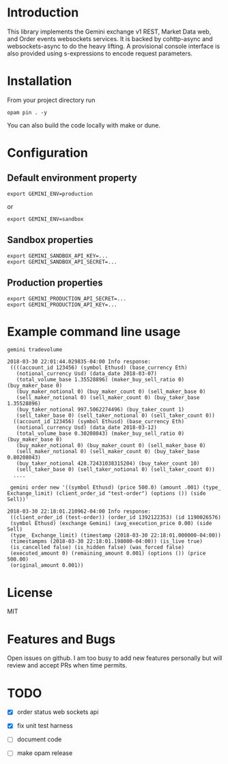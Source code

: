 # Introduction

This library implements the Gemini exchange v1 REST, Market Data web, and Order events websockets
services. It is backed by cohttp-async and websockets-async to do the heavy
lifting. A provisional console interface is also provided using s-expressions to
encode request parameters.

# Installation

From your project directory run

`opam pin . -y`

You can also build the code locally with make or dune.


# Configuration

## Default environment property
```
export GEMINI_ENV=production
```
or

```
export GEMINI_ENV=sandbox
```


## Sandbox properties
```
export GEMINI_SANDBOX_API_KEY=...
export GEMINI_SANDBOX_API_SECRET=...
```

## Production properties
```
export GEMINI_PRODUCTION_API_SECRET=...
export GEMINI_PRODUCTION_API_KEY=...
```
# Example command line usage

```
gemini tradevolume

2018-03-30 22:01:44.029835-04:00 Info response:
 ((((account_id 123456) (symbol Ethusd) (base_currency Eth)
   (notional_currency Usd) (data_date 2018-03-07)
   (total_volume_base 1.35528896) (maker_buy_sell_ratio 0) (buy_maker_base 0)
   (buy_maker_notional 0) (buy_maker_count 0) (sell_maker_base 0)
   (sell_maker_notional 0) (sell_maker_count 0) (buy_taker_base 1.35528896)
   (buy_taker_notional 997.5062274496) (buy_taker_count 1)
   (sell_taker_base 0) (sell_taker_notional 0) (sell_taker_count 0))
  ((account_id 123456) (symbol Ethusd) (base_currency Eth)
   (notional_currency Usd) (data_date 2018-03-12)
   (total_volume_base 0.30208043) (maker_buy_sell_ratio 0) (buy_maker_base 0)
   (buy_maker_notional 0) (buy_maker_count 0) (sell_maker_base 0)
   (sell_maker_notional 0) (sell_maker_count 0) (buy_taker_base 0.80208043)
   (buy_taker_notional 428.72431038315204) (buy_taker_count 10)
   (sell_taker_base 0) (sell_taker_notional 0) (sell_taker_count 0))
  ....
 ```

```
 gemini order new '((symbol Ethusd) (price 500.0) (amount .001) (type_ Exchange_limit) (client_order_id "test-order") (options ()) (side Sell))'

2018-03-30 22:18:01.210962-04:00 Info response:
 ((client_order_id (test-order)) (order_id 1392122353) (id 1190026576)
 (symbol Ethusd) (exchange Gemini) (avg_execution_price 0.00) (side Sell)
 (type_ Exchange_limit) (timestamp (2018-03-30 22:18:01.000000-04:00))
 (timestampms (2018-03-30 22:18:01.198000-04:00)) (is_live true)
 (is_cancelled false) (is_hidden false) (was_forced false)
 (executed_amount 0) (remaining_amount 0.001) (options ()) (price 500.00)
 (original_amount 0.001))
```

# License

MIT

# Features and Bugs

Open issues on github. I am too busy to add new features personally
but will review and accept PRs when time permits.

# TODO

- [x] order status web sockets api
- [x] fix unit test harness
- [ ] document code
- [ ] make opam release

